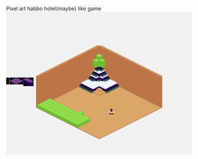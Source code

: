 Pixel art habbo hotel(maybe) like game
![game](./browser/assets/2024-10-28_23-47.png?raw=true "game")
